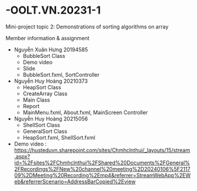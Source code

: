 # -OOLT.VN.20231-1

Mini-project topic 2: Demonstrations of sorting algorithms on array

Member information & assignment
- Nguyễn Xuân Hưng 20194585
  + BubbleSort Class
  + Demo video
  + Slide
  + BubbleSort.fxml, SortController
- Nguyễn Huy Hoàng 20210373
  + HeapSort Class
  + CreateArray Class
  + Main Class
  + Report
  + MainMenu.fxml, About.fxml, MainScreen Controller
- Nguyễn Huy Hoàng 20215056
  + ShellSort Class
  + GeneralSort Class
  + HeapSort.fxml, ShellSort.fxml
- Demo video : https://husteduvn.sharepoint.com/sites/Chmhclnthui/_layouts/15/stream.aspx?id=%2Fsites%2FChmhclnthui%2FShared%20Documents%2FGeneral%2FRecordings%2FNew%20channel%20meeting%2D20240106%5F211709%2DMeeting%20Recording%2Emp4&referrer=StreamWebApp%2EWeb&referrerScenario=AddressBarCopied%2Eview
